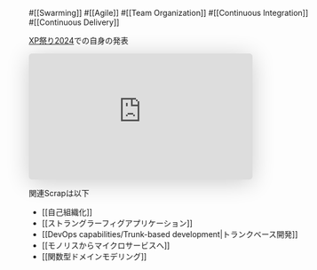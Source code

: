 #[[Swarming]] #[[Agile]] #[[Team Organization]] #[[Continuous Integration]] #[[Continuous Delivery]]

[XP祭り2024](https://confengine.com/conferences/xp2024/proposal/20410/swarming)での自身の発表

<iframe class="speakerdeck-iframe" frameborder="0" src="https://speakerdeck.com/player/2b3b36c8bfc844cd8f82aebefdc8c90f" title="&quot;Swarming&quot; をコンセプトに掲げるアジャイルチームのベストプラクティス" allowfullscreen="true" style="border: 0px; background: padding-box padding-box rgba(0, 0, 0, 0.1); margin: 0px; padding: 0px; border-radius: 6px; box-shadow: rgba(0, 0, 0, 0.2) 0px 5px 40px; width: 80%; height: auto; aspect-ratio: 560 / 315;" data-ratio="1.7777777777777777"></iframe>

関連Scrapは以下
- [[自己組織化]]
- [[ストラングラーフィグアプリケーション]]
- [[DevOps capabilities/Trunk-based development|トランクベース開発]]
- [[モノリスからマイクロサービスへ]]
- [[関数型ドメインモデリング]]